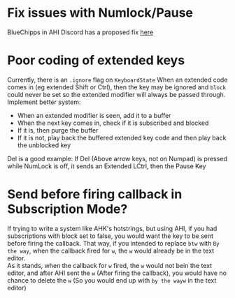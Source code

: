 ﻿# Fix issues with Numlock/Pause 
BlueChipps in AHI Discord has a proposed fix [here](https://github.com/bluechipps/AutoHotInterception/tree/pause_numlock_support)

# Poor coding of extended keys
Currently, there is an `.ignore` flag on `KeyboardState`
When an extended code comes in (eg extended Shift or Ctrl), then the key may be ignored and `block` could never be set 
so the extended modifier will always be passed through.  
Implement better system:  
* When an extended modifier is seen, add it to a buffer  
* When the next key comes in, check if it is subscribed and blocked
* If it is, then purge the buffer
* If it is not, play back the buffered extended key code and then play back the unblocked key

Del is a good example:
If Del (Above arrow keys, not on Numpad) is pressed while NumLock is off, it sends an Extended LCtrl, then the Pause Key

# Send before firing callback in Subscription Mode?
If trying to write a system like AHK's hotstrings, but using AHI, 
if you had subscriptions with block set to false, you would want the key to be sent before firing the callback. 
That way, if you intended to replace `btw` with `By the way`, when the callback fired for `w`, 
the `w` would already be in the text editor.  
As it stands, when the callback for `w` fired, the `w` would not bein the text editor, and after AHI sent the `w` 
(After firing the callback), you would have no chance to delete the `w` (So you would end up with `by the wayw` in the text editor)